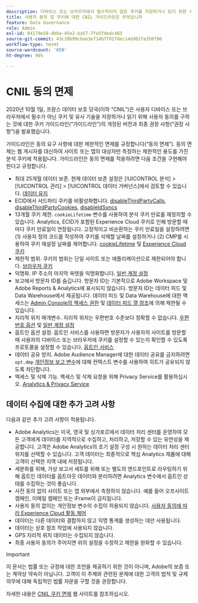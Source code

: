 ```yaml
---
description: 디바이스 또는 브라우저에서 필수적이지 않은 쿠키를 저장하거나 읽기 위한 사용자 동의에 대한 가이드라인 및 권장 사항에 대해 살펴보십시오.
title: 사용자 동의 및 쿠키에 대한 CNIL 가이드라인은 무엇입니까
feature: Data Governance
role: Admin
exl-id: 04179e58-dbba-45e2-ba57-7fe5fdedc483
source-git-commit: 43c39b99cbae3e714b7f017dec14dd02fa350790
workflow-type: tm+mt
source-wordcount: '650'
ht-degree: 96%

---
```


# CNIL 동의 면제

2020년 10월 1일, 프랑스 데이터 보호 당국(이하 “CNIL”)은 사용자 디바이스 또는 브라우저에서 필수가 아닌 쿠키 및 유사 기술을 저장하거나 읽기 위해 사용자 동의를 구하는 것에 대한 쿠키 가이드라인(“가이드라인”)의 개정된 버전과 최종 권장 사항(“권장 사항”)을 발표했습니다.

가이드라인은 동의 요구 사항에 대한 제한적인 면제를 규정합니다(“동의 면제”). 동의 면제는 웹 게시자를 대신하여 사이트 또는 앱의 대상자만 측정하는 제한적인 용도를 가진 분석 쿠키에 적용됩니다. 가이드라인은 동의 면제를 적용하려면 다음 조건을 구현해야 한다고 규정합니다.

* 최대 25개월 데이터 보존.  현재 데이터 보존 설정은 [!UICONTROL 분석] > [!UICONTROL 관리] > [!UICONTROL 데이터 거버넌스]에서 검토할 수 있습니다.  [데이터 유지](https://experienceleague.adobe.com/docs/analytics/technotes/data-retention.html?lang=ko-KR)
* ECID에서 서드파티 쿠키를 비활성화합니다. [disableThirdPartyCalls](https://experienceleague.adobe.com/docs/id-service/using/id-service-api/configurations/disablethirdpartycalls.html?lang=ko-KR#id-service-api), [disableThirdPartyCookies](https://experienceleague.adobe.com/docs/id-service/using/id-service-api/configurations/disable-cookies.html?lang=ko-KR#id-service-api), [disableIdSyncs](https://experienceleague.adobe.com/docs/id-service/using/id-service-api/configurations/disableidsync.html?lang=ko-KR#id-service-api)
* 13개월 쿠키 제한.  `cookieLifetime` 변수를 사용하여 분석 쿠키 만료를 재정의할 수 있습니다. Analytics, ECID가 포함된 Experience Cloud 쿠키로 인해 방문할 때마다 쿠키 만료일이 연장됩니다.  고정적이고 비순환하는 쿠키 만료일을 설정하려면 (1) 사용자 정의 코드를 작성하여 쿠키를 삭제할 날짜를 설정하거나 (2) CMP를 시용하여 쿠키 재설정 날짜를 제어합니다.   [cookieLifetime](https://experienceleague.adobe.com/docs/analytics/implementation/vars/config-vars/cookielifetime.html?lang=ko-KR) 및 [Experience Cloud 쿠키](https://experienceleague.adobe.com/docs/core-services/interface/ec-cookies/cookies-privacy.html?lang=ko-KR#ec-cookies)
* 제한적 범위. 쿠키의 범위는 단일 사이트 또는 애플리케이션으로 제한되어야 합니다. [브라우저 쿠키](https://experienceleague.adobe.com/docs/analytics/technotes/cookies/cookies.html?lang=ko-KR#third-party-cookie-limitations)
* 익명화. IP 주소의 마지막 옥텟을 익명화합니다. [일반 계정 설정](/help/admin/admin/c-manage-report-suites/c-edit-report-suites/general/general-acct-settings-admin.md)
* 보고에서 방문자 ID를 숨깁니다.  방문자 ID는 기본적으로 Adobe Workspace 및 Adobe Reports &amp; Analytics에 표시되지 않습니다.  방문자 ID는 데이터 피드 및 Data Warehouse에서 제공됩니다.  데이터 피드 및 Data Warehouse에 대한 액세스는 [Admin Console의 액세스 권한](https://experienceleague.adobe.com/docs/core-services/interface/administration/admin-getting-started.html?lang=ko-KR) 및 [데이터 피드 열 참조](https://experienceleague.adobe.com/docs/analytics/export/analytics-data-feed/data-feed-contents/datafeeds-reference.html?lang=ko-KR#columns%2C-descriptions%2C-and-data-types)에 의해 제한될 수 있습니다.
* 지리적 위치 매개변수. 지리적 위치는 우편번호 수준보다 정확할 수 없습니다. [우편번호 옵션](https://experienceleague.adobe.com/docs/analytics/implementation/vars/page-vars/zip.html) 및 [일반 계정 설정](https://experienceleague.adobe.com/docs/analytics/admin/admin-tools/general-acct-settings-admin.html?lang=ko-KR)
* 옵트인 옵션 설정.  옵트인 서비스를 사용하면 방문자가 사용자의 사이트를 방문할 때 사용자의 디바이스 또는 브라우저에 쿠키를 설정할 수 있는지 확인할 수 있도록 프로토콜을 설정할 수 있습니다. [옵트인 서비스](https://experienceleague.adobe.com/docs/id-service/using/implementation/opt-in-service/optin-overview.html?lang=ko-KR)
* 데이터 공유 방지.  Adobe Audience Manager에 대한 데이터 공유를 금지하려면 `opt.dmp` [개인정보 보고 변수](/help/admin/admin/c-manage-report-suites/c-edit-report-suites/privacy-reporting.md)에 대해 컨텍스트 변수를 사용하여 히트가 공유되지 않도록 차단합니다.
* 액세스 및 삭제 기능. 액세스 및 삭제 요청을 위해 Privacy Service를 활용하십시오. [Analytics &amp; Privacy Service](https://experienceleague.adobe.com/docs/analytics/admin/data-governance/an-gdpr-overview.html?lang=ko-KR)

## 데이터 수집에 대한 추가 고려 사항

다음과 같은 추가 고려 사항이 적용됩니다.

* Adobe Analytics는 미국, 영국 및 싱가포르에서 데이터 처리 센터를 운영하여 모든 고객에게 데이터를 지역적으로 수집하고, 처리하고, 저장할 수 있는 유연성을 제공합니다. 고객은 Adobe Analytics의 초기 설정 구성 시 원하는 데이터 처리 센터 위치를 선택할 수 있습니다. 고객 데이터는 최종적으로 핵심 Analytics 제품에 대해 고객이 선택한 지역 내에 저장됩니다.
* 세분화를 위해, 가상 보고서 세트를 위해 또는 별도의 엔드포인트로 라우팅하기 위해 옵트인 데이터를 옵트아웃 데이터와 분리하려면 Analytics 변수에서 옵트인 상태를 수집하는 것이 좋습니다.
* 사전 동의 없이 사이트 또는 앱 외부에서 측정하지 않습니다. 예를 들어 오프사이트 캠페인, 이메일 캠페인 또는 iFrame이 금지됩니다.
* 사용자 동의 없이는 개인정보 변수의 수집이 허용되지 않습니다. [사용자 동의에 따라 Experience Cloud 활동 제어](https://experienceleague.adobe.com/docs/id-service/using/implementation/opt-in-service/use-opt-in-to-control-experience-cloud-activities-based-on-user-consent.html?lang=ko-KR#implementing-opt-in-on-the-page)
* 데이터는 다른 데이터와 결합하지 않고 익명 통계를 생성하는 데만 사용됩니다.
* 데이터는 상호 참조 작업에 사용되지 않습니다.
* GPS 지리적 위치 데이터는 수집되지 않습니다.
* 최종 사용자 동의가 주어지면 위의 설정을 수정하고 제한을 완화할 수 있습니다.

>[!IMPORTANT]
>
>이 문서는 법률 또는 규정에 대한 조언을 제공하기 위한 것이 아니며, Adobe의 보증 또는 계약상 약속이 아닙니다. 고객이 이 주제와 관련된 문제에 대한 고객의 법적 및 규제 의무에 대해 독립적인 법률 자문을 구할 것을 권장합니다.


자세한 내용은 [CNIL 쿠키 면제](https://www.cnil.fr/en/sheet-ndeg16-use-analytics-your-websites-and-applications) 웹 사이트를 참조하십시오.

